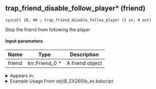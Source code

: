 ## trap_friend_disable_follow_player* (friend)

`syscall 10, 48 ; trap_friend_disable_follow_player (1 in, 0 out)`

Stop the friend from following the player

#### Input parameters
| Name | Type | Description
|------|------|------------
| friend   | kn::Friend_0 *   | A friend object




<details>
	<summary>Appears in:</summary>
| filename | Entity (obj)
|----------|-------------
| obj\B_EX260\b_ex.bdscript       | ((B) Xemnas (Armor))          

</details>

<details>
	<summary>Example Usage From obj\B_EX260\b_ex.bdscript</summary>
```
L5725:
 popToSp 0
 pushImm 0
 gosub 12, L618
 memcpyToSp 16, 40
 pushFromPSp 40
 memcpyToSp 16, 24
 pushFromPSp 24
 fetchValue 4
 syscall 1, 94 ; trap_sysobj_is_exist (1 in, 1 out)
 jz L5762
 pushFromPSp 4
 pushFromPSp 24
 fetchValue 4
 gosub 12, L640
 pushFromPSp 4
 syscall 10, 48 ; trap_friend_disable_follow_player (1 in, 0 out)
 jmp L5762
```
</details>

